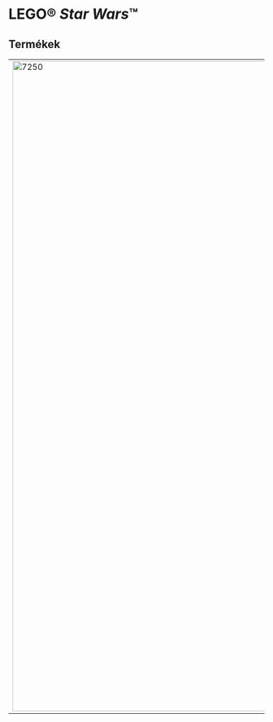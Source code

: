 <h1>LEGO® <i>Star Wars</i>™</h1>
<h2>Termékek</h2>
<table>
<tr>
<td rowspan="2"><img alt="7250" src="https://www.lego.com/cdn/product-assets/product.img.pri/7250_prod.jpg" width="1280"></td>
<td><b>7250 Clone Scout Walker™ (Klón Felderítő Lépegető)</b></td>
</tr>
<tr>
<td>Folytatódik a csata a galaxis fölötti uralom megszerzéséért. Mozgatható fejekkel, lábakkal és fegyverekkel felszerelt mechanikus Felderítő Lépegetőiket vezetve a klónkatonák vajon a Jedi, vagy a gonosz birodalom oldalára állnak? Klónkatona figurával.</td>
</tr>
</table>